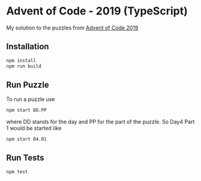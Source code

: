 # Advent of Code - 2019 (TypeScript)

My solution to the puzzles from [Advent of Code 2019](https://adventofcode.com/)

## Installation

```sh
npm install
npm run build
```

## Run Puzzle
To run a puzzle use

```sh
npm start DD.PP
```

where DD stands for the day and PP for the part of the puzzle. So Day4 Part 1 would be started like

```sh
npm start 04.01
```

## Run Tests

```
npm test
```
